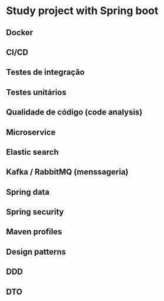# Study project with Spring boot

## Docker
## CI/CD
## Testes de integração
## Testes unitários
## Qualidade de código (code analysis)
## Microservice
## Elastic search
## Kafka / RabbitMQ (menssageria)
## Spring data
## Spring security
## Maven profiles
## Design patterns
## DDD
## DTO
